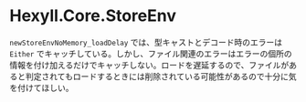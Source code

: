 # Hexyll.Core.StoreEnv

`newStoreEnvNoMemory_loadDelay` では、型キャストとデコード時のエラーは `Either` でキャッチしている。しかし、ファイル関連のエラーはエラーの個所の情報を付け加えるだけでキャッチしない。ロードを遅延するので、ファイルがあると判定されてもロードするときには削除されている可能性があるので十分に気を付けてほしい。
